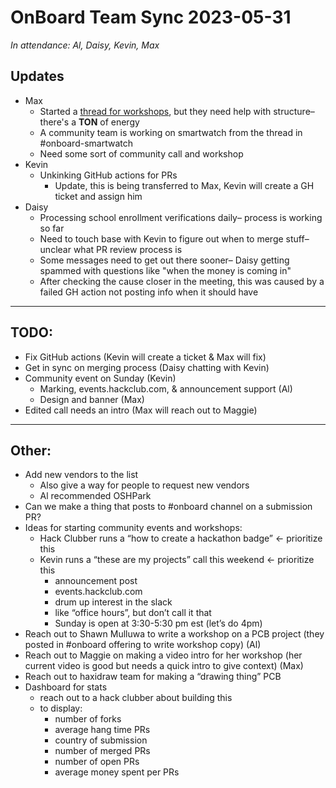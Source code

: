 # OnBoard Team Sync 2023-05-31

_In attendance: Al, Daisy, Kevin, Max_

## Updates

- Max
	- Started a [thread for workshops](https://hackclub.slack.com/archives/C056AMWSFKJ/p1685463814748709), but they need help with structure– there's a **TON** of energy
    - A community team is working on smartwatch from the thread in #onboard-smartwatch
	- Need some sort of community call and workshop
- Kevin
	- Unkinking GitHub actions for PRs
		- Update, this is being transferred to Max, Kevin will create a GH ticket and assign him
- Daisy
	- Processing school enrollment verifications daily– process is working so far
	- Need to touch base with Kevin to figure out when to merge stuff– unclear what PR review process is
	- Some messages need to get out there sooner– Daisy getting spammed with questions like "when the money is coming in"
    - After checking the cause closer in the meeting, this was caused by a failed GH action not posting info when it should have

---

## TODO:

- Fix GitHub actions (Kevin will create a ticket & Max will fix)
- Get in sync on merging process (Daisy chatting with Kevin)
- Community event on Sunday (Kevin)
  - Marking, events.hackclub.com, & announcement support (Al)
  - Design and banner (Max)
- Edited call needs an intro (Max will reach out to Maggie)

---

## Other:

- Add new vendors to the list
	- Also give a way for people to request new vendors
  - Al recommended OSHPark
- Can we make a thing that posts to #onboard channel on a submission PR?
- Ideas for starting community events and workshops:
  - Hack Clubber runs a “how to create a hackathon badge” <- prioritize this
  - Kevin runs a “these are my projects” call this weekend <- prioritize this
    - announcement post
    - events.hackclub.com
    - drum up interest in the slack
    - like “office hours”, but don’t call it that
    - Sunday is open at 3:30-5:30 pm est (let’s do 4pm)
- Reach out to Shawn Mulluwa to write a workshop on a PCB project (they posted in #onboard offering to write workshop copy) (Al)
- Reach out to Maggie on making a video intro for her workshop (her current video is good but needs a quick intro to give context) (Max)
- Reach out to haxidraw team for making a “drawing thing” PCB
- Dashboard for stats
  - reach out to a hack clubber about building this
  - to display:
    - number of forks
    - average hang time PRs
    - country of submission
    - number of merged PRs
    - number of open PRs
    - average money spent per PRs